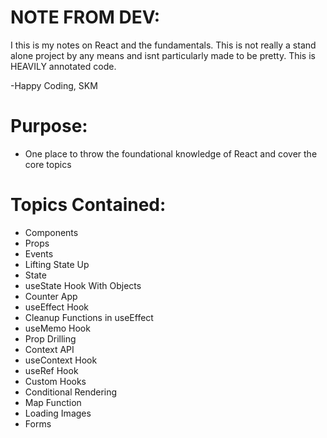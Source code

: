 # NOTE FROM DEV:

I this is my notes on React and the fundamentals. This is not really a stand alone project by any means and isnt particularly made to be pretty. This is HEAVILY annotated code.

-Happy Coding, SKM

# Purpose:

- One place to throw the foundational knowledge of React and cover the core topics

# Topics Contained:

- Components
- Props
- Events
- Lifting State Up
- State
- useState Hook With Objects
- Counter App
- useEffect Hook
- Cleanup Functions in useEffect
- useMemo Hook
- Prop Drilling
- Context API
- useContext Hook
- useRef Hook
- Custom Hooks
- Conditional Rendering
- Map Function
- Loading Images
- Forms

